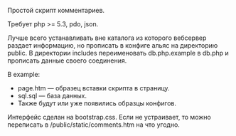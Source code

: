 Простой скрипт комментариев.

Требует php >= 5.3, pdo, json. 

Лучше всего устанавливать вне каталога из которого вебсервер раздает информацию, но прописать в конфиге альяс на директорию public. В директории includes переименовать db.php.example в db.php и прописать данные своего соединения.

В example:
*  page.htm — образец вставки скрипта в страницу.
*  sql.sql — база данных.
*  Также будут или уже появились образцы конфигов.
  
Интерфейс сделан на bootstrap.css. Если не устраивает, то можно переписать в /public/static/comments.htm на что угодно.
